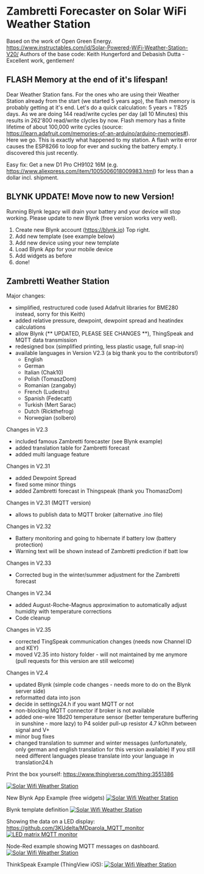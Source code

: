 # Zambretti Forecaster on Solar WiFi Weather Station
Based on the work of Open Green Energy.
https://www.instructables.com/id/Solar-Powered-WiFi-Weather-Station-V20/
Authors of the base code: Keith Hungerford and Debasish Dutta - Excellent work, gentlemen!

## FLASH Memory at the end of it's lifespan!
Dear Weather Station fans. For the ones who are using their Weather Station already from the start (we started 5 years ago), the flash memory is probably getting at it's end. Let's do a quick calculation: 
5 years = 1'825 days. As we are doing 144 read/write cycles per day (all 10 Minutes) this results in 262'800 read/write clycles by now. Flash memory has a finite lifetime of about 100,000 write cycles (source: https://learn.adafruit.com/memories-of-an-arduino/arduino-memories#). Here we go. This is exactly what happened to my station. A flash write error causes the ESP8266 to loop for ever and sucking the battery empty. I discovered this just recently. 

Easy fix: Get a new D1 Pro CH9102 16M (e.g. https://www.aliexpress.com/item/1005006018009983.html) for less than a dollar incl. shipment.

## BLYNK UPDATE! Move now to new Version!
Running Blynk legacy will drain your battery and your device will stop working. Please update to new Blynk (free version works very well).
1. Create new Blynk account (https://blynk.io) Top right.
2. Add new template (see example below)
3. Add new device using your new template
4. Load Blynk App for your mobile device
5. Add widgets as before
6. done!

## Zambretti Weather Station
Major changes:
- simplified, restructured code (used Adafruit libraries for BME280 instead, sorry for this Keith)
- added relative pressure, dewpoint, dewpoint spread and heatindex calculations
- allow Blynk (** UPDATED, PLEASE SEE CHANGES **), ThingSpeak and MQTT data transmission
- redesigned box (simplified printing, less plastic usage, full snap-in)
- available languages in Version V2.3 (a big thank you to the contributors!)
  - English
  - German
  - Italian (Chak10)
  - Polish (TomaszDom)
  - Romanian (zangaby)
  - French (Ludestru)
  - Spanish (Fedecatt)
  - Turkish (Mert Sarac)
  - Dutch (Rickthefrog)
  - Norwegian (solbero)

Changes in V2.3
- included famous Zambretti forecaster (see Blynk example)
- added translation table for Zambretti forecast
- added multi language feature

Changes in V2.31
- added Dewpoint Spread
- fixed some minor things
- added Zambretti forecast in Thingspeak (thank you ThomaszDom)

Changes in V2.31 (MQTT version)
- allows to publish data to MQTT broker (alternative .ino file)

Changes in V2.32
- Battery monitoring and going to hibernate if battery low (battery protection)
- Warning text will be shown instead of Zambretti prediction if batt low

Changes in V2.33
- Corrected bug in the winter/summer adjustment for the Zambretti forecast

Changes in V2.34
- added August-Roche-Magnus approximation to automatically adjust humidity with temperature corrections
- Code cleanup

Changes in V2.35
- corrected TingSpeak communication changes (needs now Channel ID and KEY)
- moved V2.35 into history folder - will not maintained by me anymore
  (pull requests for this version are still welcome)

Changes in V2.4
- updated Blynk (simple code changes - needs more to do on the Blynk server side)
- reformatted data into json
- decide in settings24.h if you want MQTT or not
- non-blocking MQTT connector if broker is not available
- added one-wire 18d20 temperature sensor (better temperature buffering in sunshine - more lazy) to P4 solder pull-up resistor 4.7 kOhm between signal and V+
- minor bug fixes
- changed translation to summer and winter messages (unfortunately, only german and english translation for this version available) If you still need      different languages please translate into your language in translation24.h
  
Print the box yourself: https://www.thingiverse.com/thing:3551386

[![Solar Wifi Weather Station](https://github.com/3KUdelta/Solar_WiFi_Weather_Station/blob/master/IMG_2951.jpg)](https://github.com/3KUdelta/Solar_WiFi_Weather_Station)

New Blynk App Example (free widgets)
[![Solar Wifi Weather Station](https://github.com/3KUdelta/Solar_WiFi_Weather_Station/blob/master/New_Blynk_App.jpeg)](https://github.com/3KUdelta/Solar_WiFi_Weather_Station)

Blynk template definition
[![Solar Wifi Weather Station](https://github.com/3KUdelta/Solar_WiFi_Weather_Station/blob/master/Blynk_Template_Definition.png)](https://github.com/3KUdelta/Solar_WiFi_Weather_Station)

Showing the data on a LED display: https://github.com/3KUdelta/MDparola_MQTT_monitor
[![LED matrix MQTT monitor](https://github.com/3KUdelta/MDparola_MQTT_monitor/blob/master/pictures/IMG_3180.JPG)](https://github.com/3KUdelta/MDparola_MQTT_monitor)

Node-Red example showing MQTT messages on dashboard.
[![Solar Wifi Weather Station](https://github.com/3KUdelta/Solar_WiFi_Weather_Station/blob/master/Node-Red-Dashboard.png)](https://github.com/3KUdelta/Solar_WiFi_Weather_Station)

ThinkSpeak Example (ThingView iOS):
[![Solar Wifi Weather Station](https://github.com/3KUdelta/Solar_WiFi_Weather_Station/blob/master/IMG_2617B43DD8C8-1.jpeg)](https://github.com/3KUdelta/Solar_WiFi_Weather_Station)
